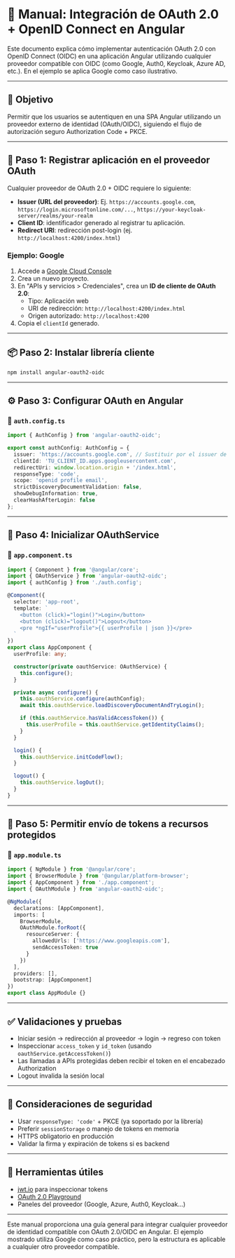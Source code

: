 # 🧩 Manual: Integración de OAuth 2.0 + OpenID Connect en Angular

Este documento explica cómo implementar autenticación OAuth 2.0 con OpenID Connect (OIDC) en una aplicación Angular utilizando cualquier proveedor compatible con OIDC (como Google, Auth0, Keycloak, Azure AD, etc.). En el ejemplo se aplica Google como caso ilustrativo.

---

## 🎯 Objetivo

Permitir que los usuarios se autentiquen en una SPA Angular utilizando un proveedor externo de identidad (OAuth/OIDC), siguiendo el flujo de autorización seguro Authorization Code + PKCE.

---

## 🔧 Paso 1: Registrar aplicación en el proveedor OAuth

Cualquier proveedor de OAuth 2.0 + OIDC requiere lo siguiente:

- **Issuer (URL del proveedor)**: Ej. `https://accounts.google.com`, `https://login.microsoftonline.com/...`, `https://your-keycloak-server/realms/your-realm`
- **Client ID**: identificador generado al registrar tu aplicación.
- **Redirect URI**: redirección post-login (ej. `http://localhost:4200/index.html`)

### Ejemplo: Google

1. Accede a [Google Cloud Console](https://console.cloud.google.com/)
2. Crea un nuevo proyecto.
3. En "APIs y servicios > Credenciales", crea un **ID de cliente de OAuth 2.0**:
   - Tipo: Aplicación web
   - URI de redirección: `http://localhost:4200/index.html`
   - Origen autorizado: `http://localhost:4200`
4. Copia el `clientId` generado.

---

## 📦 Paso 2: Instalar librería cliente

```bash
npm install angular-oauth2-oidc
```

---

## ⚙️ Paso 3: Configurar OAuth en Angular

### 📄 `auth.config.ts`

```ts
import { AuthConfig } from 'angular-oauth2-oidc';

export const authConfig: AuthConfig = {
  issuer: 'https://accounts.google.com', // Sustituir por el issuer de tu proveedor
  clientId: 'TU_CLIENT_ID.apps.googleusercontent.com',
  redirectUri: window.location.origin + '/index.html',
  responseType: 'code',
  scope: 'openid profile email',
  strictDiscoveryDocumentValidation: false,
  showDebugInformation: true,
  clearHashAfterLogin: false
};
```

---

## 🧠 Paso 4: Inicializar OAuthService

### 📄 `app.component.ts`

```ts
import { Component } from '@angular/core';
import { OAuthService } from 'angular-oauth2-oidc';
import { authConfig } from './auth.config';

@Component({
  selector: 'app-root',
  template: `
    <button (click)="login()">Login</button>
    <button (click)="logout()">Logout</button>
    <pre *ngIf="userProfile">{{ userProfile | json }}</pre>
  `
})
export class AppComponent {
  userProfile: any;

  constructor(private oauthService: OAuthService) {
    this.configure();
  }

  private async configure() {
    this.oauthService.configure(authConfig);
    await this.oauthService.loadDiscoveryDocumentAndTryLogin();

    if (this.oauthService.hasValidAccessToken()) {
      this.userProfile = this.oauthService.getIdentityClaims();
    }
  }

  login() {
    this.oauthService.initCodeFlow();
  }

  logout() {
    this.oauthService.logOut();
  }
}
```

---

## 🔐 Paso 5: Permitir envío de tokens a recursos protegidos

### 📄 `app.module.ts`

```ts
import { NgModule } from '@angular/core';
import { BrowserModule } from '@angular/platform-browser';
import { AppComponent } from './app.component';
import { OAuthModule } from 'angular-oauth2-oidc';

@NgModule({
  declarations: [AppComponent],
  imports: [
    BrowserModule,
    OAuthModule.forRoot({
      resourceServer: {
        allowedUrls: ['https://www.googleapis.com'],
        sendAccessToken: true
      }
    })
  ],
  providers: [],
  bootstrap: [AppComponent]
})
export class AppModule {}
```

---

## ✅ Validaciones y pruebas

- Iniciar sesión → redirección al proveedor → login → regreso con token
- Inspeccionar `access_token` y `id_token` (usando `oauthService.getAccessToken()`)
- Las llamadas a APIs protegidas deben recibir el token en el encabezado Authorization
- Logout invalida la sesión local

---

## 🔐 Consideraciones de seguridad

- Usar `responseType: 'code'` + PKCE (ya soportado por la librería)
- Preferir `sessionStorage` o manejo de tokens en memoria
- HTTPS obligatorio en producción
- Validar la firma y expiración de tokens si es backend

---

## 🧪 Herramientas útiles

- [jwt.io](https://jwt.io) para inspeccionar tokens
- [OAuth 2.0 Playground](https://developers.google.com/oauthplayground)
- Paneles del proveedor (Google, Azure, Auth0, Keycloak...)

---

Este manual proporciona una guía general para integrar cualquier proveedor de identidad compatible con OAuth 2.0/OIDC en Angular. El ejemplo mostrado utiliza Google como caso práctico, pero la estructura es aplicable a cualquier otro proveedor compatible.
